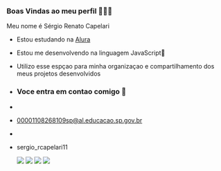 ### Boas Vindas ao meu perfil 🐉🇧🇷

Meu nome é Sérgio Renato Capelari

- Estou estudando na [Alura](https://www.alura.com.br)
- Estou me desenvolvendo na linguagem JavaScript🤡
- Utilizo esse espçao para minha organizaçao e compartilhamento dos meus projetos desenvolvidos

- ### Voce entra em contao comigo 📧
- 
- 00001108268109sp@al.educacao.sp.gov.br
- 
- sergio_rcapelari11

 
  ![](https://media.tenor.com/eziBXtIhXPUAAAAM/luffy-one-piece.gif)
  ![](https://media.tenor.com/FgH_yP41T4sAAAAM/messi-and-neymar.gif)
  ![](https://media.tenor.com/ah5hU_hmR5gAAAAM/le-bron-raymone-james-sr-le-bron-james.gif)
  ![](https://media.tenor.com/IMwGz5PWrNoAAAAM/bleach-kenpachi.gif)
